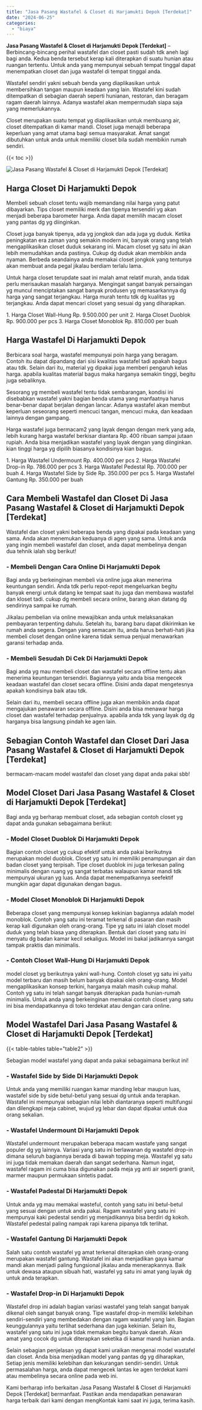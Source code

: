 ```yaml
---
title: "Jasa Pasang Wastafel & Closet di Harjamukti Depok [Terdekat]"
date: "2024-06-25"
categories: 
  - "biaya"
---
```


**Jasa Pasang Wastafel & Closet di Harjamukti Depok \[Terdekat\]** – Berbincang-bincang perihal wastafel dan closet pasti sudah tdk aneh lagi bagi anda. Kedua benda tersebut kerap kali diterapkan di suatu hunian atau ruangan tertentu. Untuk anda yang mempunyai sebuah tempat tinggal dapat menempatkan closet dan juga wastafel di tempat tinggal anda.

Wastafel sendiri yakni sebuah benda yang diaplikasikan untuk membersihkan tangan maupun keadaan yang lain. Wastafel kini sudah ditempatkan di sebagian daerah seperti hunianan, restoran, dan beragam ragam daerah lainnya. Adanya wastafel akan mempermudah siapa saja yang memerlukannya.

Closet merupakan suatu tempat yg diaplikasikan untuk membuang air, closet ditempatkan di kamar mandi. Closet juga menajdi beberapa keperluan yang amat utama bagi semua masyarakat. Amat sangat dibutuhkan untuk anda untuk memiliki closet bila sudah membikin rumah sendiri.

{{< toc >}}

![Jasa Pasang Wastafel & Closet di Harjamukti Depok [Terdekat]](/images/wastafel-closet-murah28.png)

## Harga Closet Di Harjamukti Depok

Membeli sebuah closet tentu wajib memandang nilai harga yang patut dibayarkan. Tips closet memiliki merk dan tipenya tersendiri yg akan menjadi beberapa barometer harga. Anda dapat memilih macam closet yang pantas dg yg diinginkan.

Closet juga banyak tipenya, ada yg jongkok dan ada juga yg duduk. Ketika peningkatan era zaman yang semakin modern ini, banyak orang yang telah mengaplikasikan closet duduk sekarang ini. Macam closet yg satu ini akan lebih memudahkan anda pastinya. Cukup dg duduk akan membikin anda nyaman. Berbeda seandainya anda memakai closet jongkok yang tentunya akan membuat anda pegal jikalau berdiam terlalu lama.

Untuk harga closet terupdate saat ini malah amat relatif murah, anda tidak perlu merisaukan masalah harganya. Mengingat sangat banyak persaingan yg muncul menciptakan sangat banyak produsen yg memasarkannya dg harga yang sangat terjangkau. Harga murah tentu tdk dg kualitas yg terjangkau. Anda dapat mencari closet yang sesuai dg yang diharapkan.

1\. Harga Closet Wall-Hung Rp. 9.500.000 per unit 2. Harga Closet Duoblok Rp. 900.000 per pcs 3. Harga Closet Monoblok Rp. 810.000 per buah

## Harga Wastafel Di Harjamukti Depok

Berbicara soal harga, wastafel mempunyai poin harga yang beragam. Contoh itu dapat dipandang dari sisi kwalitas wastafel tadi apakah bagus atau tdk. Selain dari itu, material yg dipakai juga memberi pengaruh kelas harga. apabila kualitas material bagus maka harganya semakin tinggi, begitu juga sebaliknya.

Sesorang yg membeli wastafel tentu tidak sembarangan, kondisi ini disebabkan wastafel yakni bagian benda utama yang manfaatnya harus benar-benar dapat berjalan dengan lancar. Adanya wastafel akan membut keperluan seseorang seperti mencuci tangan, mencuci muka, dan keadaan lainnya dengan gampang.

Harga wastafel juga bermacam2 yang layak dengan dengan merk yang ada, lebih kurang harga wastafel berkisar diantara Rp. 400 ribuan sampai jutaan rupiah. Anda bisa menjadikan wastafel yang layak dengan yang diinginkan. kian tinggi harga yg dipilih biasanya kondisinya kian bagus.

1\. Harga Wastafel Undermount Rp. 400.000 per pcs 2. Harga Wastafel Drop-in Rp. 786.000 per pcs 3. Harga Wastafel Pedestal Rp. 700.000 per buah 4. Harga Wastafel Side by Side Rp. 350.000 per pcs 5. Harga Wastafel Gantung Rp. 350.000 per buah

## Cara Membeli Wastafel dan Closet Di Jasa Pasang Wastafel & Closet di Harjamukti Depok \[Terdekat\]

Wastafel dan closet yakni beberapa benda yang dipakai pada keadaan yang sama. Anda akan menemukan keduanya di agen yang sama. Untuk anda yang ingin membeli wastafel dan closet, anda dapat membelinya dengan dua tehnik ialah sbg berikut!

### \- Membeli Dengan Cara Online Di Harjamukti Depok

Bagi anda yg berkeinginan membeli via online juga akan menerima keuntungan sendiri. Anda tdk perlu repot-repot mengeluarkan begitu banyak energi untuk datang ke tempat saat itu juga dan membawa wastafel dan kloset tadi. cukup dg membeli secara online, barang akan datang dg sendirinya sampai ke rumah.

Jikalau pembelian via online mewajibkan anda untuk melaksanakan pembayaran terpenting dahulu. Setelah itu, barang baru dapat dikirimkan ke rumah anda segera. Dengan yang semacam itu, anda harus berhati-hati jika membeli closet dengan online karena tidak semua penjual menawarkan garansi terhadap anda.

### \- Membeli Sesudah Di Cek Di Harjamukti Depok

Bagi anda yg mau membeli closet dan wastafel secara offline tentu akan menerima keuntungan tersendiri. Bagiannya yaitu anda bisa mengecek keadaan wastafel dan closet secara offline. Disini anda dapat mengetesnya apakah kondisinya baik atau tdk.

Selain dari itu, membeli secara offline juga akan membikin anda dapat mengajukan penawaran secara offline. Disini anda bisa menawar harga closet dan wastafel terhadap penjualnya. apabila anda tdk yang layak dg dg harganya bisa langsung pindah ke agen lain.

## Sebagian Contoh Wastafel dan Closet Dari Jasa Pasang Wastafel & Closet di Harjamukti Depok \[Terdekat\]

bermacam-macam model wastafel dan closet yang dapat anda pakai sbb!

## Model Closet Dari Jasa Pasang Wastafel & Closet di Harjamukti Depok \[Terdekat\]

Bagi anda yg berharap membuat closet, ada sebagian contoh closet yg dapat anda gunakan sebagaimana berikut:

### \- Model Closet Duoblok Di Harjamukti Depok

Bagian contoh closet yg cukup efektif untuk anda pakai berikutnya merupakan model duoblok. Closet yg satu ini memiliki penampungan air dan badan closet yang terpisah. Tipe closet duoblok ini juga terkesan paling minimalis dengan ruang yg sangat terbatas walaupun kamar mandi tdk mempunyai ukuran yg luas. Anda dapat menempatkannya seefektif mungkin agar dapat digunakan dengan bagus.

### \- Model Closet Monoblok Di Harjamukti Depok

Beberapa closet yang mempunyai konsep kekinian bagiannya adalah model monoblok. Contoh yang satu ini teramat terkenal di pasaran dan masih kerap kali digunakan oleh orang-orang. Tipe yg satu ini ialah closet model duduk yang telah biasa yang diterapkan. Bentuk dari closet yang satu ini menyatu dg badan kamar kecil sekaligus. Model ini bakal jadikannya sangat tampak praktis dan minimalis.

### \- Contoh Closet Wall-Hung Di Harjamukti Depok

model closet yg berikutnya yakni wall-hung. Contoh closet yg satu ini yaitu model terbaru dan masih belum banyak dipakai oleh orang-orang. Model mengaplikasikan konsep terkini, harganya malah masih cukup mahal. Contoh yg satu ini telah sangat banyak diterapkan pada hunian-rumah minimalis. Untuk anda yang berkeinginan memakai contoh closet yang satu ini bisa mendapatkannya di toko terdekat atau dengan cara online.

## Model Wastafel Dari Jasa Pasang Wastafel & Closet di Harjamukti Depok \[Terdekat\]

{{< table-tables table="table2" >}}

Sebagian model wastafel yang dapat anda pakai sebagaimana berikut ini!

### \- Wastafel Side by Side Di Harjamukti Depok

Untuk anda yang memiliki ruangan kamar manding lebar maupun luas, wastafel side by side betul-betul yang sesuai dg untuk anda terapkan. Wastafel ini mempunyai sebagian nilai lebih diantaranya seperti multifungsi dan dilengkapi meja cabinet, wujud yg lebar dan dapat dipakai untuk dua orang sekalian.

### \- Wastafel Undermount Di Harjamukti Depok

Wastafel undermount merupakan beberapa macam wastafe yang sangat populer dg yg lainnya. Variasi yang satu ini berlawanan dg wastafel drop-in dimana seluruh bagiannya berada di bawah topping meja. Wastafel yg satu ini juga tidak memakan daerah dan sangat sederhana. Namun ingat, wastafel ragam ini cuma bisa digunakan pada meja yg anti air seperti granit, marmer maupun permukaan sintetis padat.

### \- Wastafel Padestal Di Harjamukti Depok

Untuk anda yg mau memakai wasteful, contoh yang satu ini betul-betul yang sesuai dengan untuk anda pakai. Ragam wastafel yang satu ini mempunyai kaki pedestal sendiri yg menjadikannya bisa berdiri dg kokoh. Wastafel pedestal paling nampak rapi karena pipanya tdk terlihat.

### \- Wastafel Gantung Di Harjamukti Depok

Salah satu contoh wastafel yg amat terkenal diterapkan oleh orang-orang merupakan wastafel gantung. Wastafel ini akan menjadikan gaya kamar mandi akan menjadi paling fungsional jikalau anda menerapkannya. Baik untuk dewasa ataupun sibuah hati, wastafel yg satu ini amat yang layak dg untuk anda terapkan.

### \- Wastafel Drop-in Di Harjamukti Depok

Wastafel drop ini adalah bagian variasi wastafel yang telah sangat banyak dikenal oleh sangat banyak orang. Tipe wastafel drop-in memiliki kelebihan sendiri-sendiri yang membedakan dengan ragam wastafel yang lain. Bagian keunggulannya yaitu terlihat sederhana dan juga kekinian. Selain itu, wastafel yang satu ini juga tidak memakan begitu banyak daerah. Akan amat yang cocok dg untuk diterapkan seketika di kamar mandi hunian anda.

Selain sebagian penjelasan yg dapat kami uraikan mengenai model wastafel dan closet. Anda bisa menjadikan model yang pantas dg yg diharapkan, Setiap jenis memiliki kelebihan dan kekurangan sendiri-sendiri. Untuk permasalahan harga, anda dapat mengecek lantas ke agen terdekat kami atau membelinya secara online pada web ini.

Kami berharap info berkaitan Jasa Pasang Wastafel & Closet di Harjamukti Depok \[Terdekat\] bermanfaat. Pastikan anda mendapatkan penawaran harga terbaik dari kami dengan mengKontak kami saat ini juga, terima kasih.
